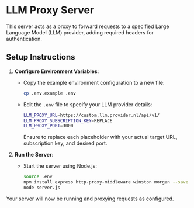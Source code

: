 # LLM Proxy Server

This server acts as a proxy to forward requests to a specified Large Language Model (LLM) provider, adding required headers for authentication.

## Setup Instructions

1. **Configure Environment Variables**:

   - Copy the example environment configuration to a new file:
     ```bash
     cp .env.example .env
     ```

   - Edit the `.env` file to specify your LLM provider details:
     ```bash
     LLM_PROXY_URL=https://custom.llm.provider.nl/api/v1/
     LLM_PROXY_SUBSCRIPTION_KEY=REPLACE
     LLM_PROXY_PORT=3000
     ```
     Ensure to replace each placeholder with your actual target URL, subscription key, and desired port.

2. **Run the Server**:

   - Start the server using Node.js:
     ```bash
     source .env
     npm install express http-proxy-middleware winston morgan --save
     node server.js
     ```

Your server will now be running and proxying requests as configured.
